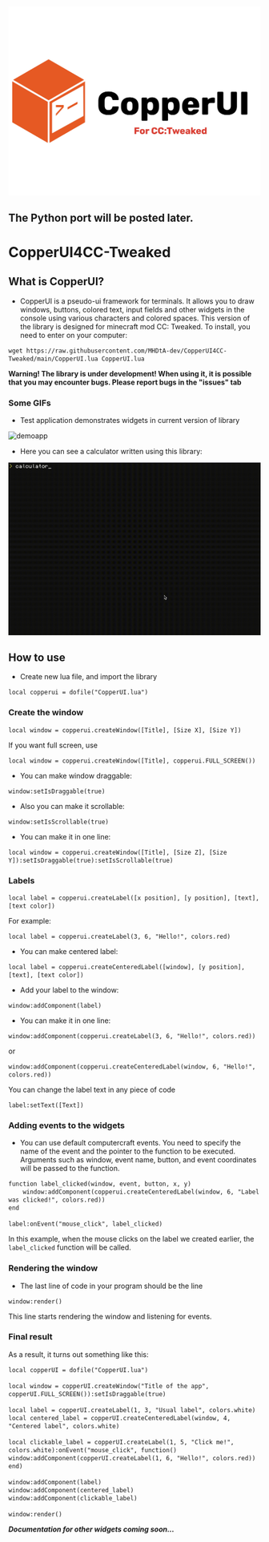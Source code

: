 ![Logo](https://raw.githubusercontent.com/MHDtA-dev/CopperUI4CC-Tweaked/main/images/cuilogo.JPG)

## The Python port will be posted later.

# CopperUI4CC-Tweaked

## What is CopperUI?
- CopperUI is a pseudo-ui framework for terminals. It allows you to draw windows, buttons, colored text, input fields and other widgets in the console using various characters and colored spaces. This version of the library is designed for minecraft mod CC: Tweaked. To install, you need to enter on your computer:

```
wget https://raw.githubusercontent.com/MHDtA-dev/CopperUI4CC-Tweaked/main/CopperUI.lua CopperUI.lua
```


**Warning! The library is under development! When using it, it is possible that you may encounter bugs. Please report bugs in the "issues" tab**

### Some GIFs

- Test application demonstrates widgets in current version of library

![demoapp](https://raw.githubusercontent.com/MHDtA-dev/CopperUI4CC-Tweaked/main/images/demoapp.gif)

- Here you can see a calculator written using this library:

![calculator](https://raw.githubusercontent.com/MHDtA-dev/CopperUI4CC-Tweaked/main/images/copperuicctweaked.gif)


## How to use

- Create new lua file, and import the library

```
local copperui = dofile("CopperUI.lua")
```

### Create the window

```
local window = copperui.createWindow([Title], [Size X], [Size Y])
```
If you want full screen, use

```
local window = copperui.createWindow([Title], copperui.FULL_SCREEN())
```

- You can make window draggable:

```
window:setIsDraggable(true)
```

- Also you can make it scrollable:

```
window:setIsScrollable(true)
```

- You can make it in one line:

```
local window = copperui.createWindow([Title], [Size Z], [Size Y]):setIsDraggable(true):setIsScrollable(true)
```
### Labels

```
local label = copperui.createLabel([x position], [y position], [text], [text color])
```

For example:

```
local label = copperui.createLabel(3, 6, "Hello!", colors.red)
```

- You can make centered label:

```
local label = copperui.createCenteredLabel([window], [y position], [text], [text color])
```

- Add your label to the window:

```
window:addComponent(label)
```

- You can make it in one line:

```
window:addComponent(copperui.createLabel(3, 6, "Hello!", colors.red))
```

or

```
window:addComponent(copperui.createCenteredLabel(window, 6, "Hello!", colors.red))
```

You can change the label text in any piece of code

```
label:setText([Text])
```

### Adding events to the widgets

- You can use default computercraft events. You need to specify the name of the event and the pointer to the function to be executed. Arguments such as window, event name, button, and event coordinates will be passed to the function.

```
function label_clicked(window, event, button, x, y)
    window:addComponent(copperui.createCenteredLabel(window, 6, "Label was clicked!", colors.red))
end

label:onEvent("mouse_click", label_clicked)

```

In this example, when the mouse clicks on the label we created earlier, the ```label_clicked``` function will be called.

### Rendering the window
- The last line of code in your program should be the line
```
window:render()
```

This line starts rendering the window and listening for events.

### Final result

As a result, it turns out something like this:

```
local copperUI = dofile("CopperUI.lua")

local window = copperUI.createWindow("Title of the app", copperUI.FULL_SCREEN()):setIsDraggable(true)

local label = copperUI.createLabel(1, 3, "Usual label", colors.white)
local centered_label = copperUI.createCenteredLabel(window, 4, "Centered label", colors.white)

local clickable_label = copperUI.createLabel(1, 5, "Click me!", colors.white):onEvent("mouse_click", function() window:addComponent(copperUI.createLabel(1, 6, "Hello!", colors.red)) end)

window:addComponent(label)
window:addComponent(centered_label)
window:addComponent(clickable_label)

window:render()
```


***Documentation for other widgets coming soon...***
